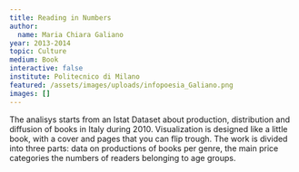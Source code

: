 ```yaml
---
title: Reading in Numbers
author:
  name: Maria Chiara Galiano
year: 2013-2014
topic: Culture
medium: Book
interactive: false
institute: Politecnico di Milano
featured: /assets/images/uploads/infopoesia_Galiano.png
images: []
---
```

The analisys starts from an Istat Dataset about production, distribution and diffusion of books in Italy during 2010. Visualization is designed like a little book, with a cover and pages that you can flip trough. The work is divided into three parts: data on productions of books per genre, the main price categories the numbers of readers belonging to age groups.
